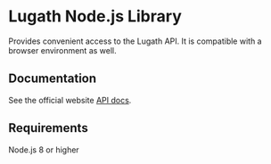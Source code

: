 # Lugath Node.js Library
Provides convenient access to the Lugath API. It is compatible with a browser environment as well.

## Documentation
See the official website [API docs](https://docs.lugath.com/api?lang=javascript).

## Requirements
Node.js 8 or higher

